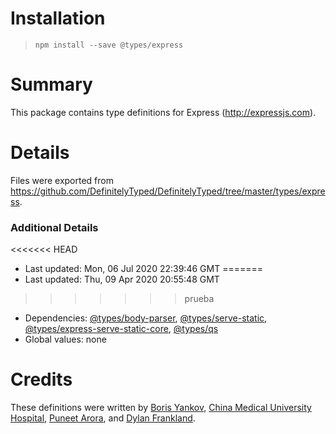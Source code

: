 # Installation
> `npm install --save @types/express`

# Summary
This package contains type definitions for Express (http://expressjs.com).

# Details
Files were exported from https://github.com/DefinitelyTyped/DefinitelyTyped/tree/master/types/express.

### Additional Details
<<<<<<< HEAD
 * Last updated: Mon, 06 Jul 2020 22:39:46 GMT
=======
 * Last updated: Thu, 09 Apr 2020 20:55:48 GMT
>>>>>>> prueba
 * Dependencies: [@types/body-parser](https://npmjs.com/package/@types/body-parser), [@types/serve-static](https://npmjs.com/package/@types/serve-static), [@types/express-serve-static-core](https://npmjs.com/package/@types/express-serve-static-core), [@types/qs](https://npmjs.com/package/@types/qs)
 * Global values: none

# Credits
These definitions were written by [Boris Yankov](https://github.com/borisyankov), [China Medical University Hospital](https://github.com/CMUH), [Puneet Arora](https://github.com/puneetar), and [Dylan Frankland](https://github.com/dfrankland).

